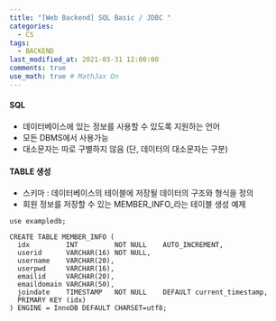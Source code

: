 ```yaml
---
title: "[Web Backend] SQL Basic / JDBC "
categories: 
  - CS
tags:
  - BACKEND
last_modified_at: 2021-03-31 12:00:00
comments: true
use_math: true # MathJax On
---
```


#### SQL
- 데이터베이스에 있는 정보를 사용할 수 있도록 지원하는 언어
- 모든 DBMS에서 사용가능
- 대소문자는 따로 구별하지 않음 (단, 데이터의 대소문자는 구분)

#### TABLE 생성
- 스키마 : 데이터베이스의 테이블에 저장될 데이터의 구조와 형식을 정의
- 회원 정보를 저장할 수 있는 MEMBER_INFO_라는 테이블 생성 예제
```mysql
use exampledb;

CREATE TABLE MEMBER_INFO (
  idx         INT         NOT NULL    AUTO_INCREMENT,
  userid      VARCHAR(16) NOT NULL,
  username    VARCHAR(20),
  userpwd     VARCHAR(16),
  emailid     VARCHAR(20),
  emaildomain VARCHAR(50),
  joindate    TIMESTAMP   NOT NULL    DEFAULT current_timestamp,
  PRIMARY KEY (idx)
) ENGINE = InnoDB DEFAULT CHARSET=utf8;
```
